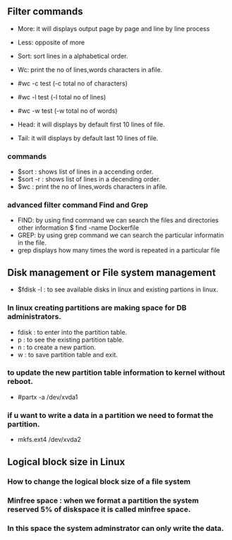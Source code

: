 ## Filter commands
* More: it will displays output page by page and line by line process
* Less: opposite of more
* Sort: sort lines in a alphabetical order.
* Wc: print the no of lines,words characters in afile.

*    #wc -c test (-c total no of characters)
*    #wc -l test (-l total no of lines)
*    #wc -w test (-w total no of words)

* Head: it will displays by default first 10 lines of file.
* Tail: it will displays by default last 10 lines of file.

### commands

* $sort <filename>: shows list of lines in a accending order.
* $sort -r <filename>: shows list of lines in a decending order.
* $wc <filename>: print the no of lines,words characters in afile.

### advanced filter command Find and Grep
* FIND: by using find command we can search the files and directories  other information 
       $ find -name Dockerfile
* GREP: by using grep command we can search the particular informatin in the file.
* grep displays how many times the word is repeated in a particular file

## Disk management or File system management
 
 * $fdisk -l : to see available disks in linux and existing partions in                linux.

 ### In linux creating partitions are making space for DB administrators.

 * fdisk <disk name> : to enter into the partition table.
 * p : to see the existing partition table.
 * n : to create a new partion.
 * w : to save partition table and exit.

 ### to  update the new partition table information to kernel without reboot.
 * #partx -a /dev/xvda1

 ### if u want to write a data in a partition we need to format the partition.
 * mkfs.ext4 /dev/xvda2

 ## Logical block size in Linux
 ### How to change the logical block size of a file system

 ### Minfree space : when we format a partition the system reserved 5% of diskspace it is called minfree space.
 ### In this space the system adminstrator can only write the data.


